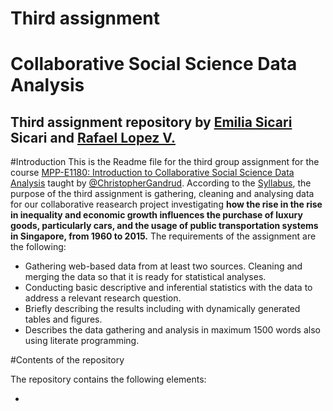 # Third assignment

# Collaborative Social Science Data Analysis 
## Third assignment repository by <a href="https://github.com/EmiliaSicari">Emilia Sicari</a> Sicari</a> and <a href="https://github.com/rafalopezv">Rafael Lopez V.</a> 


#Introduction
This is the Readme file for the third group assignment for the course <a href="https://github.com/HertieDataScience/SyllabusAndLectures" target="_blank">MPP-E1180: Introduction to Collaborative Social Science Data Analysis</a> taught by <a href="https://github.com/christophergandrud
" target="_blank">@ChristopherGandrud</a>.
According to the <a href="https://github.com/HertieDataScience/SyllabusAndLectures">Syllabus</a>, the purpose of the third assignment is gathering, cleaning and analysing data for our collaborative reasearch project investigating **how the rise in  the rise in inequality and economic growth influences the purchase of luxury goods, particularly cars, and the usage of public transportation systems in Singapore, from 1960 to 2015.**
The requirements of the assignment are the following: 
* Gathering web-based data from at least two sources. Cleaning and merging the data so that it is ready for statistical analyses.
* Conducting basic descriptive and inferential statistics with the data to address a relevant research question.
* Briefly describing the results including with dynamically generated tables and figures.
* Describes the data gathering and analysis in maximum 1500 words also using literate programming.

#Contents of the repository

The repository contains the following elements:

* 
